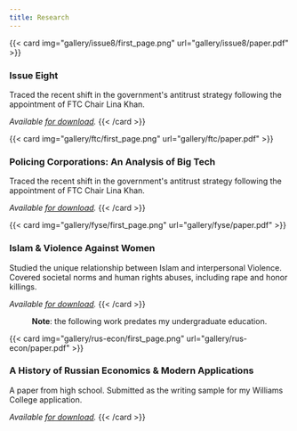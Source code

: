 ```yaml
---
title: Research
---
```


{{< card img="gallery/issue8/first_page.png" url="gallery/issue8/paper.pdf" >}}
###  Issue Eight

Traced the recent shift in the government's antitrust strategy following the appointment of FTC Chair Lina Khan.

_Available [for download](gallery/isssue8/paper.pdf)._
{{< /card >}}

{{< card img="gallery/ftc/first_page.png" url="gallery/ftc/paper.pdf" >}}
###  Policing Corporations: An Analysis of Big Tech

Traced the recent shift in the government's antitrust strategy following the appointment of FTC Chair Lina Khan.

_Available [for download](gallery/ftc/paper.pdf)._
{{< /card >}}

{{< card img="gallery/fyse/first_page.png" url="gallery/fyse/paper.pdf" >}}
###  Islam & Violence Against Women

Studied the unique relationship between Islam and interpersonal Violence. Covered societal norms and human rights abuses, including rape and honor killings.

_Available [for download](gallery/fyse/paper.pdf)._
{{< /card >}}

<div class="line"></div>

<center>

**Note**: the following work predates my undergraduate education.

</center>

{{< card img="gallery/rus-econ/first_page.png" url="gallery/rus-econ/paper.pdf" >}}
###  A History of Russian Economics & Modern Applications

A paper from high school. Submitted as the writing sample for my Williams College application.

_Available [for download](gallery/rus-econ/paper.pdf)._
{{< /card >}}

